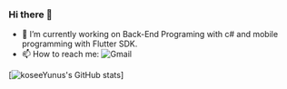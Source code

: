 ### Hi there 👋

- 🔭 I’m currently working on Back-End Programing with c# and mobile programming with Flutter SDK.
- 📫 How to reach me: ![Gmail](https://img.icons8.com/clouds/2x/gmail.png)

[![koseeYunus's GitHub stats](https://github-readme-stats.vercel.app/api?username=koseeYunus&show_icons=true&theme=dark)]

<!--
**koseeYunus/koseeYunus** is a ✨ _special_ ✨ repository because its `README.md` (this file) appears on your GitHub profile.

Here are some ideas to get you started:

- 🔭 I’m currently working on ...
- 🌱 I’m currently learning ...
- 👯 I’m looking to collaborate on ...
- 🤔 I’m looking for help with ...
- 💬 Ask me about ...
- 📫 How to reach me: ...
- 😄 Pronouns: ...
- ⚡ Fun fact: ...
-->
